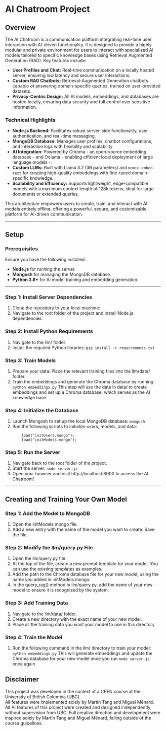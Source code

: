 # AI Chatroom Project


## Overview  
The AI Chatroom is a communication platform integrating real-time user interaction with AI-driven functionality. It is designed to provide a highly modular and private environment for users to interact with specialized AI models tailored to specific knowledge bases using Retrieval Augmented Generation (RAG). Key features include:  

- **User Profiles and Chat:** Real-time communication on a locally hosted server, ensuring low latency and secure user interactions.  
- **Custom RAG Chatbots:** Retrieval-Augmented Generation chatbots capable of answering domain-specific queries, trained on user-provided datasets.  
- **Privacy-Centric Design:** All AI models, embeddings, and databases are hosted locally, ensuring data security and full control over sensitive information.  

### Technical Highlights  
- **Node.js Backend:** Facilitates robust server-side functionality, user authentication, and real-time messaging.  
- **MongoDB Database:** Manages user profiles, chatbot configurations, and interaction logs with flexibility and scalability.  
- **AI Integration:** Powered by Chroma - an open-source embedding database - and Oolama  - enabling efficient local deployment of large language models -.  
- **Custom LLMs:** Built with Llama 3.2 (3B parameters) and `nomic-embed-text` for creating high-quality embeddings with fine-tuned domain-specific knowledge.  
- **Scalability and Efficiency:** Supports lightweight, edge-compatible models with a maximum context length of 128k tokens, ideal for large documents or extended queries.  

This architecture empowers users to create, train, and interact with AI models entirely offline, offering a powerful, secure, and customizable platform for AI-driven communication.

---

## Setup  

### Prerequisites  
Ensure you have the following installed:  
- **Node.js** for running the server.  
- **Mongosh** for managing the MongoDB database.  
- **Python 3.8+** for AI model training and embedding generation.  

---

### Step 1: Install Server Dependencies  
1. Clone the repository to your local machine:
2. Navigate to the root folder of the project and install Node.js dependencies:


### Step 2: Install Python Requirements 
1. Navigate to the llm/ folder:
2. Install the required Python libraries:
   ``` pip install -r requirements.txt ```
 

### Step 3: Train Models
1. Prepare your data: Place the relevant training files into the llm/data/ folder. 
2. Train the embeddings and generate the Chroma database by running:
   ``` python embeddings.py ```
  This step will use the data in data/ to create embeddings and set up a Chroma database, which serves as the AI knowledge base.

### Step 4: Initialize the Database
1. Launch Mongosh to set up the local MongoDB database:
   ``` mongosh ```
2. Run the following scripts to initialize users, models, and data:
   ``` load("initdb.mongo");
       load("initUsers.mongo");
       load("initModels.mongo");
   ```

### Step 5: Run the Server
1. Navigate back to the root folder of the project.
2. Start the server:
   ``` node server.js ```
3. Open your browser and visit http://localhost:8000 to access the AI Chatroom!


---

## Creating and Training Your Own Model  

### Step 1: Add the Model to MongoDB
1. Open the initModels.mongo file.
2. Add a new entry with the name of the model you want to create. Save the file.

   
### Step 2: Modify the llm/query.py File
1. Open the llm/query.py file.
2. At the top of the file, create a new prompt template for your model. You can use the existing templates as examples.
3. Add the path to the Chroma database file for your new model, using the name you added in initModels.mongo.
4. In the query_rag() method in llm/query.py, add the name of your new model to ensure it is recognized by the system.

      
### Step 3: Add Training Data
1. Navigate to the llm/data/ folder.
2. Create a new directory with the exact name of your new model.
3. Place all the training data you want your model to use in this directory.


### Step 4: Train the Model
1. Run the following command in the llm/ directory to train your model:
   ``` python embeddings.py ```
 This will generate embeddings and update the Chroma database for your new model once you run ``` node server.js ``` once again


## Disclaimer  
This project was developed in the context of a CPEN course at the University of British Columbia (UBC).  
All features were implemented solely by Martin Tang and Miguel Ménard.  
All AI features of this project were created and designed independently, without supervision from UBC. Full creative direction and development were inspired solely by Martin Tang and Miguel Ménard, falling outside of the course guidelines.
